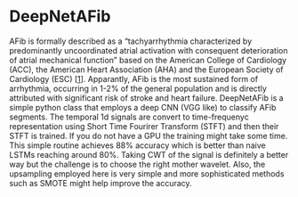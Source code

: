 # DeepNetAFib
AFib is formally described as a “tachyarrhythmia characterized by predominantly uncoordinated atrial activation with consequent deterioration of atrial mechanical function” based on the American College of Cardiology (ACC), 
the American Heart Association (AHA) and the European Society of Cardiology (ESC) [[1](https://physionet.org/content/challenge-2017/1.0.0/)]. Apparantly, AFib is the most sustained form of arrhythmia, occurring in 1-2% of the general population and is directly attributed with 
significant risk of stroke and heart failure. DeepNetAFib is a simple python class that employs a deep CNN (VGG like) to classify AFib segments. The temporal 1d signals are convert to time-frequenyc 
representation using Short Time Fourirer Transform (STFT) and then their STFT is trained. If you do not have a GPU the training might take some time. This simple routine
achieves 88% accuracy which is better than naive LSTMs reaching around 80%. Taking CWT of the signal is definitely a better way but the challenge is to choose the right
mother wavelet. Also, the upsampling employed here is very simple and more sophisticated methods such as SMOTE might help improve the accuracy.
